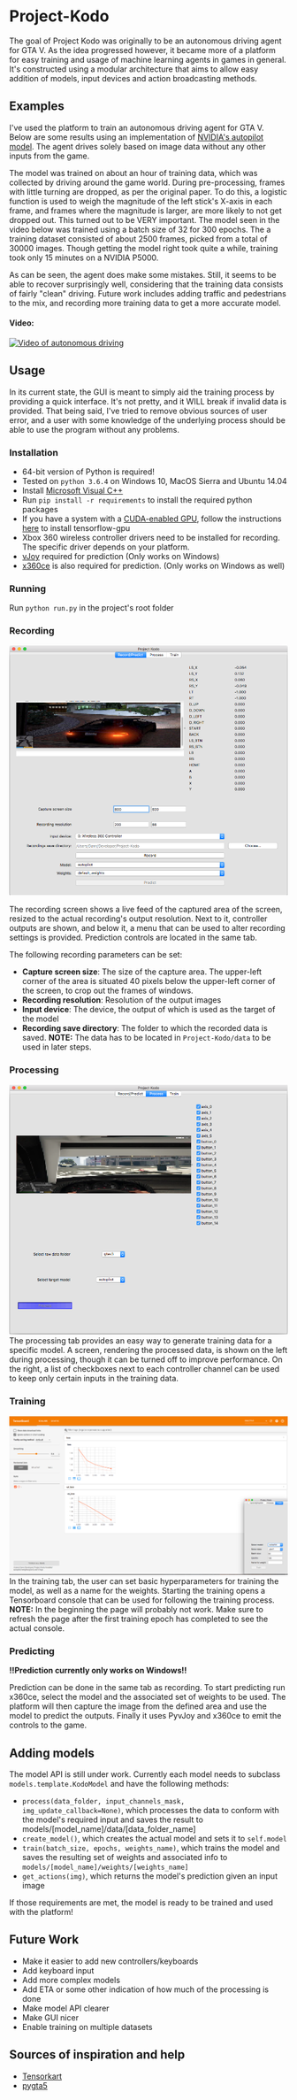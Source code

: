 # Project-Kodo
The goal of Project Kodo was originally to be an autonomous driving agent for GTA V. As the idea progressed however, it became more of a platform for easy training and usage of machine learning agents in games in general. It's constructed using a modular architecture that aims to allow easy addition of models, input devices and action broadcasting methods.


## Examples
I've used the platform to train an autonomous driving agent for GTA V. Below are some results using an implementation of [NVIDIA's autopilot model](https://arxiv.org/pdf/1604.07316.pdf). The agent drives solely based on image data without any other inputs from the game.

The model was trained on about an hour of training data, which was collected by driving around the game world. During pre-processing, frames with little turning are dropped, as per the original paper. To do this, a logistic function is used to weigh the magnitude of the left stick's X-axis in each frame, and frames where the magnitude is larger, are more likely to not get dropped out. This turned out to be VERY important. The model seen in the video below was trained using a batch size of 32 for 300 epochs. The a training dataset consisted of about 2500 frames, picked from a total of 30000 images. Though getting the model right took quite a while, training took only 15 minutes on a NVIDIA P5000.

As can be seen, the agent does make some mistakes. Still, it seems to be able to recover surprisingly well, considering that the training data consists of fairly "clean" driving. Future work includes adding traffic and pedestrians to the mix, and recording more training data to get a more accurate model.
 
 #### Video:
[![Video of autonomous driving](https://img.youtube.com/vi/hISzqO2uPwo/0.jpg)](https://www.youtube.com/watch?v=hISzqO2uPwo)


## Usage
In its current state, the GUI is meant to simply aid the training process by providing a quick interface. It's not pretty, and it WILL break if invalid data is provided. That being said, I've tried to remove obvious sources of user error, and a user with some knowledge of the underlying process should be able to use the program without any problems.


### Installation
- 64-bit version of Python is required!
- Tested on `python 3.6.4` on Windows 10, MacOS Sierra and Ubuntu 14.04
- Install [Microsoft Visual C++](http://landinghub.visualstudio.com/visual-cpp-build-tools)
- Run `pip install -r requirements` to install the required python packages
- If you have a system with a [CUDA-enabled GPU](https://developer.nvidia.com/cuda-gpus), follow the instructions [here](http://landinghub.visualstudio.com/visual-cpp-build-tools) to install tensorflow-gpu
- Xbox 360 wireless controller drivers need to be installed for recording. The specific driver depends on your platform.
- [vJoy](http://vjoystick.sourceforge.net) required for prediction (Only works on Windows)
- [x360ce](http://www.x360ce.com) is also required for prediction. (Only works on Windows as well)


### Running
Run `python run.py` in the project's root folder


### Recording

![recording](/screenshots/recording.png?raw=true)

The recording screen shows a live feed of the captured area of the screen, resized to the actual recording's output resolution. Next to it, controller outputs are shown, and below it, a menu that can be used to alter recording settings is provided. Prediction controls are located in the same tab.

The following recording parameters can be set:
- **Capture screen size**: The size of the capture area. The upper-left corner of the area is situated 40 pixels below the upper-left corner of the screen, to crop out the frames of windows.
- **Recording resolution**: Resolution of the output images
- **Input device**: The device, the output of which is used as the target of the model
- **Recording save directory**: The folder to which the recorded data is saved. **NOTE:** The data has to be located in `Project-Kodo/data` to be used in later steps.



### Processing
![processing](/screenshots/processing.png?raw=true)
The processing tab provides an easy way to generate training data for a specific model. A screen, rendering the processed data, is shown on the left during processing, though it can be turned off to improve performance. On the right, a list of checkboxes next to each controller channel can be used to keep only certain inputs in the training data.



### Training
![training](/screenshots/training.png?raw=true)
In the training tab, the user can set basic hyperparameters for training the model, as well as a name for the weights. Starting the training opens a Tensorboard console that can be used for following the training process. **NOTE:** In the beginning the page will probably not work. Make sure to refresh the page after the first training epoch has completed to see the actual console.



### Predicting
**!!Prediction currently only works on Windows!!**

Prediction can be done in the same tab as recording. To start predicting run x360ce, select the model and the associated set of weights to be used. The platform will then capture the image from the defined area and use the model to predict the outputs. Finally it uses PyvJoy and x360ce to emit the controls to the game.



## Adding models
The model API is still under work. Currently each model needs to subclass `models.template.KodoModel` and have the following methods:

- `process(data_folder, input_channels_mask, img_update_callback=None)`, which processes the data to conform with the model's required input and saves the result to models/[model_name]/data/[data_folder_name]
- `create_model()`, which creates the actual model and sets it to `self.model`
- `train(batch_size, epochs, weights_name)`, which trains the model and saves the resulting set of weights and associated info to `models/[model_name]/weights/[weights_name]`
- `get_actions(img)`, which returns the model's prediction given an input image

If those requirements are met, the model is ready to be trained and used with the platform!



## Future Work
- Make it easier to add new controllers/keyboards
- Add keyboard input
- Add more complex models
- Add ETA or some other indication of how much of the processing is done
- Make model API clearer
- Make GUI nicer
- Enable training on multiple datasets

## Sources of inspiration and help
- [Tensorkart](https://github.com/kevinhughes27/TensorKart)
- [pygta5](https://github.com/Sentdex/pygta5)




